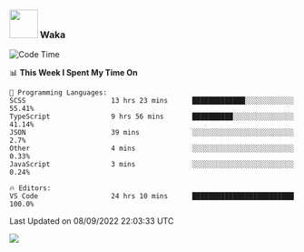 ### <img src="https://media.giphy.com/media/VgCDAzcKvsR6OM0uWg/giphy.gif" width="50"> Waka

  <!--START_SECTION:waka-->
![Code Time](http://img.shields.io/badge/Code%20Time-836%20hrs%2053%20mins-blue)

📊 **This Week I Spent My Time On** 

```text
💬 Programming Languages: 
SCSS                     13 hrs 23 mins      █████████████░░░░░░░░░░░░   55.41% 
TypeScript               9 hrs 56 mins       ██████████░░░░░░░░░░░░░░░   41.14% 
JSON                     39 mins             ░░░░░░░░░░░░░░░░░░░░░░░░░   2.7% 
Other                    4 mins              ░░░░░░░░░░░░░░░░░░░░░░░░░   0.33% 
JavaScript               3 mins              ░░░░░░░░░░░░░░░░░░░░░░░░░   0.24%

🔥 Editors: 
VS Code                  24 hrs 10 mins      █████████████████████████   100.0%

```


 Last Updated on 08/09/2022 22:03:33 UTC
<!--END_SECTION:waka-->

<img src="https://github-readme-stats-gilt-tau.vercel.app/api/top-langs/?username=pinto-hub&layout=compact&theme=dracula" />
